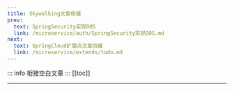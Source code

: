 ```yaml
---
title: Skywalking文章衔接
prev:
  text: SpringSecurity实现OOS
  link: /microservice/auth/SpringSecurity实现OOS.md
next:
  text: SpringCloud扩展点文章衔接
  link: /microservice/extends/todo.md
---
```

::: info
衔接空白文章
:::
[[toc]]
***